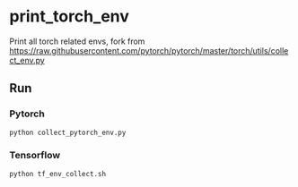 # print_torch_env
Print all torch related envs, fork from  https://raw.githubusercontent.com/pytorch/pytorch/master/torch/utils/collect_env.py

## Run
### Pytorch
```python
python collect_pytorch_env.py
```
### Tensorflow
```bash
python tf_env_collect.sh
```
